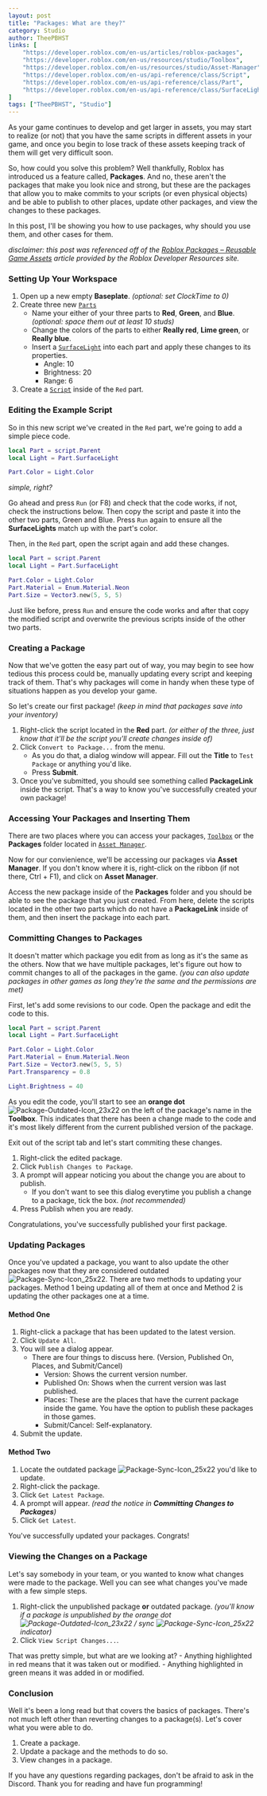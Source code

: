 ```yaml
---
layout: post
title: "Packages: What are they?"
category: Studio
author: TheePBHST
links: [
    "https://developer.roblox.com/en-us/articles/roblox-packages",
    "https://developer.roblox.com/en-us/resources/studio/Toolbox",
    "https://developer.roblox.com/en-us/resources/studio/Asset-Manager",
    "https://developer.roblox.com/en-us/api-reference/class/Script",
    "https://developer.roblox.com/en-us/api-reference/class/Part",
    "https://developer.roblox.com/en-us/api-reference/class/SurfaceLight"
]
tags: ["TheePBHST", "Studio"]
---
```


As your game continues to develop and get larger in assets, you may start to realize (or not) that you have the same scripts in different assets in your game, and once you begin to lose track of these assets keeping track of them will get very difficult soon.

So, how could you solve this problem? Well thankfully, Roblox has introduced us a feature called, **Packages**. And no, these aren't the packages that make you look nice and strong, but these are the packages that allow you to make commits to your scripts (or even physical objects) and be able to publish to other places, update other packages, and view the changes to these packages.

In this post, I'll be showing you how to use packages, why should you use them, and other cases for them.

*disclaimer: this post was referenced off of the [Roblox Packages – Reusable Game Assets](#link1) article provided by the Roblox Developer Resources site.*

### Setting Up Your Workspace
1. Open up a new empty **Baseplate**. *(optional: set ClockTime to 0)*
2. Create three new [`Parts`](#link5)
    - Name your either of your three parts to **Red**, **Green**, and **Blue**. *(optional: space them out at least 10 studs)*
    - Change the colors of the parts to either **Really red**,  **Lime green**, or **Really blue**.
    - Insert a [`SurfaceLight`](#link6) into each part and apply these changes to its properties.
        - Angle: 10
        - Brightness: 20
        - Range: 6
3. Create a [`Script`](#link4) inside of the `Red` part.

### Editing the Example Script
So in this new script we've created in the `Red` part, we're going to add a simple piece code.

```lua
local Part = script.Parent
local Light = Part.SurfaceLight

Part.Color = Light.Color
```

*simple, right?*

Go ahead and press `Run` (or F8) and check that the code works, if not, check the instructions below. Then copy the script and paste it into the other two parts, Green and Blue. Press `Run` again to ensure all the **SurfaceLights** match up with the part's color.

Then, in the `Red` part, open the script again and add these changes.

```lua
local Part = script.Parent
local Light = Part.SurfaceLight

Part.Color = Light.Color
Part.Material = Enum.Material.Neon
Part.Size = Vector3.new(5, 5, 5)
```

Just like before, press `Run` and ensure the code works and after that copy the modified script and overwrite the previous scripts inside of the other two parts.

### Creating a Package
Now that we've gotten the easy part out of way, you may begin to see how tedious this process could be, manually updating every script and keeping track of them. That's why packages will come in handy when these type of situations happen as you develop your game.

So let's create our first package! *(keep in mind that packages save into your inventory)*
1. Right-click the script located in the **Red** part. *(or either of the three, just know that it'll be the script you'll create changes inside of)*
2. Click `Convert to Package...` from the menu.
    - As you do that, a dialog window will appear. Fill out the **Title** to `Test Package` or anything you'd like.
    - Press **Submit**.
3. Once you've submitted, you should see something called **PackageLink** inside the script. That's a way to know you've successfully created your own package!

### Accessing Your Packages and Inserting Them
There are two places where you can access your packages, [`Toolbox`](#link2) or the **Packages** folder located in [`Asset Manager`](#link3).

Now for our convienience, we'll be accessing our packages via **Asset Manager**. If you don't know where it is, right-click on the ribbon (if not there, Ctrl + F1), and click on **Asset Manager**.

Access the new package inside of the **Packages** folder and you should be able to see the package that you just created. From here, delete the scripts located in the other two parts which do not have a **PackageLink** inside of them, and then insert the package into each part.

### Committing Changes to Packages
It doesn't matter which package you edit from as long as it's the same as the others. Now that we have multiple packages, let's figure out how to commit changes to all of the packages in the game. *(you can also update packages in other games as long they're the same and the permissions are met)*

First, let's add some revisions to our code. Open the package and edit the code to this.

```lua
local Part = script.Parent
local Light = Part.SurfaceLight

Part.Color = Light.Color
Part.Material = Enum.Material.Neon
Part.Size = Vector3.new(5, 5, 5)
Part.Transparency = 0.8

Light.Brightness = 40
```

As you edit the code, you'll start to see an **orange dot** ![Package-Outdated-Icon_23x22](https://user-images.githubusercontent.com/24928894/136131342-20b28a1d-cf0b-46e5-ae57-a7c81df2e652.png)
 on the left of the package's name in the **Toolbox**. This indicates that there has been a change made to the code and it's most likely different from the current published version of the package.

Exit out of the script tab and let's start commiting these changes.
1. Right-click the edited package.
2. Click `Publish Changes to Package`.
3. A prompt will appear noticing you about the change you are about to publish.
    - If you don't want to see this dialog everytime you publish a change to a package, tick the box. *(not recommended)*
4. Press Publish when you are ready.

Congratulations, you've successfully published your first package.

### Updating Packages
Once you've updated a package, you want to also update the other packages now that they are considered outdated ![Package-Sync-Icon_25x22](https://user-images.githubusercontent.com/24928894/136132003-d13ab93b-3917-48c9-b1ac-9c04a3994886.png).
There are two methods to updating your packages. Method 1 being updating all of them at once and Method 2 is updating the other packages one at a time.

#### Method One
1. Right-click a package that has been updated to the latest version.
2. Click `Update All`.
3. You will see a dialog appear.
    - There are four things to discuss here. (Version, Published On, Places, and Submit/Cancel)
        - Version: Shows the current version number.
        - Published On: Shows when the current version was last published.
        - Places: These are the places that have the current package inside the game. You have the option to publish these packages in those games.
        - Submit/Cancel: Self-explanatory.
4. Submit the update.

#### Method Two
1. Locate the outdated package ![Package-Sync-Icon_25x22](https://user-images.githubusercontent.com/24928894/136132573-6a3eab06-902a-4883-82f9-2ad0b0887f56.png)
 you'd like to update.
2. Right-click the package.
3. Click `Get Latest Package`.
4. A prompt will appear. *(read the notice in **Committing Changes to Packages**)*
5. Click `Get Latest`.

You've successfully updated your packages. Congrats!

### Viewing the Changes on a Package
Let's say somebody in your team, or you wanted to know what changes were made to the package. Well you can see what changes you've made with a few simple steps.
1. Right-click the unpublished package **or** outdated package. *(you'll know if a package is unpublished by the orange dot ![Package-Outdated-Icon_23x22](https://user-images.githubusercontent.com/24928894/136131478-53f345b2-7d8f-47c7-8ec2-2518071bd66d.png) / sync ![Package-Sync-Icon_25x22](https://user-images.githubusercontent.com/24928894/136131465-490ad49c-88be-417f-9189-9614193de825.png)
 indicator)*
2. Click `View Script Changes...`.

That was pretty simple, but what are we looking at?
    - Anything highlighted in red means that it was taken out or modified.
    - Anything highlighted in green means it was added in or modified.

### Conclusion
Well it's been a long read but that covers the basics of packages. There's not much left other than reverting changes to a package(s). Let's cover what you were able to do.

1. Create a package.
2. Update a package and the methods to do so.
3. View changes in a package.

If you have any questions regarding packages, don't be afraid to ask in the Discord. Thank you for reading and have fun programming!
